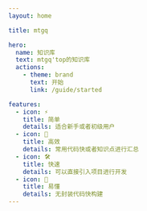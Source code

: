 ```yaml
---
layout: home

title: mtgq

hero:
  name: 知识库
  text: mtgq'top的知识库
  actions:
    - theme: brand
      text: 开始
      link: /guide/started

features:
  - icon: ⚡️
    title: 简单
    details: 适合新手或者初级用户
  - icon: 🖖
    title: 高效
    details: 常用代码快或者知识点进行汇总
  - icon: 🛠️
    title: 快速
    details: 可以直接引入项目进行开发
  - icon: 🎉
    title: 易懂
    details: 无封装代码快构建
---
```


